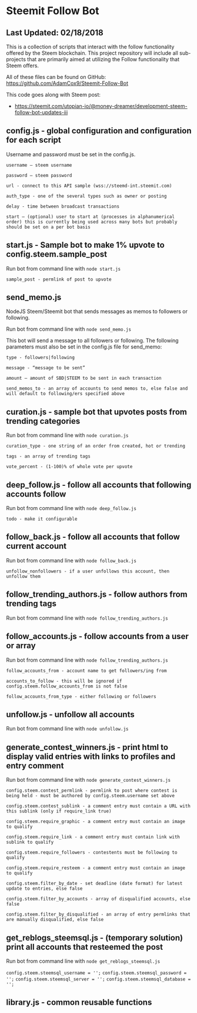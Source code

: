 # Steemit Follow Bot

## Last Updated: 02/18/2018

This is a collection of scripts that interact with the follow functionality offered by the Steem blockchain.
This project repository will include all sub-projects that are primarily aimed at utilizing the Follow functionality that Steem offers.

All of these files can be found on GitHub: https://github.com/AdamCox9/Steemit-Follow-Bot 

This code goes along with Steem post:

 - https://steemit.com/utopian-io/@money-dreamer/development-steem-follow-bot-updates-iii

## config.js - global configuration and configuration for each script

Username and password must be set in the config.js.

`username – steem username`

`password – steem password`

`url - connect to this API sample (wss://steemd-int.steemit.com)`

`auth_type - one of the several types such as owner or posting`

`delay - time between broadcast transactions`

`start – (optional) user to start at (processes in alphanumerical order) this is currently being used across many bots but probably should be set on a per bot basis`


## start.js - Sample bot to make 1% upvote to config.steem.sample_post

Run bot from command line with `node start.js`

`sample_post - permlink of post to upvote`

## send_memo.js

NodeJS Steem/Steemit bot that sends messages as memos to followers or following.

Run bot from command line with `node send_memo.js`

This bot will send a message to all followers or following. 
The following parameters must also be set in the config.js file for send_memo:

`type - followers|following`

`message - “message to be sent”`

`amount – amount of SBD|STEEM to be sent in each transaction`

`send_memos_to - an array of accounts to send memos to, else false and will default to following/ers specified above`

## curation.js - sample bot that upvotes posts from trending categories

Run bot from command line with `node curation.js`

`curation_type - one string of an order from created, hot or trending`

`tags - an array of trending tags`

`vote_percent - (1-100)% of whole vote per upvote`

## deep_follow.js - follow all accounts that following accounts follow

Run bot from command line with `node deep_follow.js`

`todo - make it configurable`

## follow_back.js - follow all accounts that follow current account

Run bot from command line with `node follow_back.js`

`unfollow_nonfollowers - if a user unfollows this account, then unfollow them`

## follow_trending_authors.js - follow authors from trending tags

Run bot from command line with `node follow_trending_authors.js`

## follow_accounts.js - follow accounts from a user or array

Run bot from command line with `node follow_trending_authors.js`

`follow_accounts_from - account name to get followers/ing from`

`accounts_to_follow - this will be ignored if config.steem.follow_accounts_from is not false`

`follow_accounts_from_type - either following or followers`

## unfollow.js - unfollow all accounts

Run bot from command line with `node unfollow.js`

## generate_contest_winners.js - print html to display valid entries with links to profiles and entry comment

Run bot from command line with `node generate_contest_winners.js`

`config.steem.contest_permlink - permlink to post where contest is being held - must be authored by config.steem.username set above`

`config.steem.contest_sublink - a comment entry must contain a URL with this sublink (only if require_link true)`

`config.steem.require_graphic - a comment entry must contain an image to qualify`

`config.steem.require_link - a comment entry must contain link with sublink to qualify`

`config.steem.require_followers - contestents must be following to qualify`

`config.steem.require_resteem - a comment entry must contain an image to qualify`

`config.steem.filter_by_date - set deadline (date format) for latest update to entries, else false`

`config.steem.filter_by_accounts - array of disqualified accounts, else false`

`config.steem.filter_by_disqualified - an array of entry permlinks that are manually disqualified, else false`

## get_reblogs_steemsql.js - (temporary solution) print all accounts that resteemed the post

Run bot from command line with `node get_reblogs_steemsql.js`

`config.steem.steemsql_username = '';`
`config.steem.steemsql_password = '';`
`config.steem.steemsql_server = '';`
`config.steem.steemsql_database = '';`

## library.js - common reusable functions
